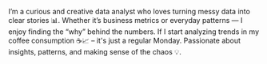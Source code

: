 I’m a curious and creative data analyst who loves turning messy data into clear stories 📊. Whether it’s business metrics or everyday patterns — I enjoy finding the “why” behind the numbers. If I start analyzing trends in my coffee consumption ☕📈 – it's just a regular Monday. Passionate about insights, patterns, and making sense of the chaos 💡.
<!--
**Karatsiuba/Karatsiuba** is a ✨ _special_ ✨ repository because its `README.md` (this file) appears on your GitHub profile.

Here are some ideas to get you started:

- 🔭 I’m currently working on ...
- 🌱 I’m currently learning ...
- 👯 I’m looking to collaborate on ...
- 🤔 I’m looking for help with ...
- 💬 Ask me about ...
- 📫 How to reach me: ...
- 😄 Pronouns: ...
- ⚡ Fun fact: ...
-->
